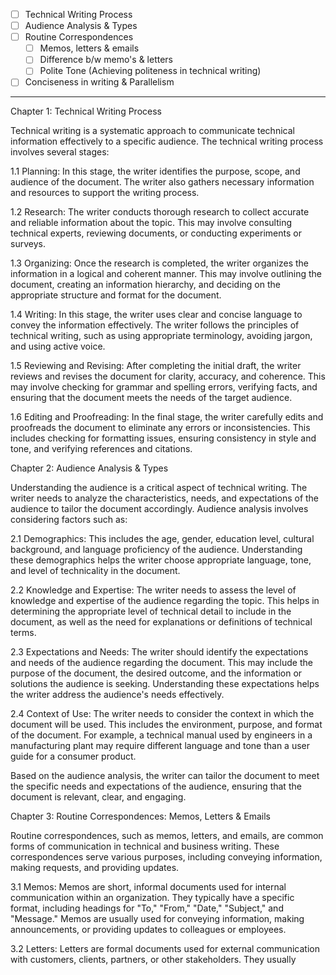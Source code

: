 - [ ] Technical Writing Process
- [ ] Audience Analysis & Types
- [ ] Routine Correspondences
	- [ ] Memos, letters & emails
	- [ ] Difference b/w memo's & letters
	- [ ] Polite Tone (Achieving politeness in technical writing)
- [ ] Conciseness in writing & Parallelism

---
Chapter 1: Technical Writing Process

Technical writing is a systematic approach to communicate technical information effectively to a specific audience. The technical writing process involves several stages:

1.1 Planning: In this stage, the writer identifies the purpose, scope, and audience of the document. The writer also gathers necessary information and resources to support the writing process.

1.2 Research: The writer conducts thorough research to collect accurate and reliable information about the topic. This may involve consulting technical experts, reviewing documents, or conducting experiments or surveys.

1.3 Organizing: Once the research is completed, the writer organizes the information in a logical and coherent manner. This may involve outlining the document, creating an information hierarchy, and deciding on the appropriate structure and format for the document.

1.4 Writing: In this stage, the writer uses clear and concise language to convey the information effectively. The writer follows the principles of technical writing, such as using appropriate terminology, avoiding jargon, and using active voice.

1.5 Reviewing and Revising: After completing the initial draft, the writer reviews and revises the document for clarity, accuracy, and coherence. This may involve checking for grammar and spelling errors, verifying facts, and ensuring that the document meets the needs of the target audience.

1.6 Editing and Proofreading: In the final stage, the writer carefully edits and proofreads the document to eliminate any errors or inconsistencies. This includes checking for formatting issues, ensuring consistency in style and tone, and verifying references and citations.

Chapter 2: Audience Analysis & Types

Understanding the audience is a critical aspect of technical writing. The writer needs to analyze the characteristics, needs, and expectations of the audience to tailor the document accordingly. Audience analysis involves considering factors such as:

2.1 Demographics: This includes the age, gender, education level, cultural background, and language proficiency of the audience. Understanding these demographics helps the writer choose appropriate language, tone, and level of technicality in the document.

2.2 Knowledge and Expertise: The writer needs to assess the level of knowledge and expertise of the audience regarding the topic. This helps in determining the appropriate level of technical detail to include in the document, as well as the need for explanations or definitions of technical terms.

2.3 Expectations and Needs: The writer should identify the expectations and needs of the audience regarding the document. This may include the purpose of the document, the desired outcome, and the information or solutions the audience is seeking. Understanding these expectations helps the writer address the audience's needs effectively.

2.4 Context of Use: The writer needs to consider the context in which the document will be used. This includes the environment, purpose, and format of the document. For example, a technical manual used by engineers in a manufacturing plant may require different language and tone than a user guide for a consumer product.

Based on the audience analysis, the writer can tailor the document to meet the specific needs and expectations of the audience, ensuring that the document is relevant, clear, and engaging.

Chapter 3: Routine Correspondences: Memos, Letters & Emails

Routine correspondences, such as memos, letters, and emails, are common forms of communication in technical and business writing. These correspondences serve various purposes, including conveying information, making requests, and providing updates.

3.1 Memos: Memos are short, informal documents used for internal communication within an organization. They typically have a specific format, including headings for "To," "From," "Date," "Subject," and "Message." Memos are usually used for conveying information, making announcements, or providing updates to colleagues or employees.

3.2 Letters: Letters are formal documents used for external communication with customers, clients, partners, or other stakeholders. They usually 